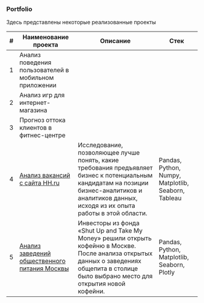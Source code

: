 ### Portfolio
Здесь представлены некоторые реализованные проекты

| #  | Наименование проекта       | Описание                             | Стек                        |
|----|----------------------------|--------------------------------------|-----------------------------|
| 1  |Анализ поведения пользователей в мобильном приложении|                                      |                             |
| 2  |Анализ игр для интернет-магазина|                                      |                             |
| 3  |Прогноз оттока клиентов в фитнес-центре|                                      |                             |
| 4  |[Анализ вакансий c сайта HH.ru](https://github.com/rusetska/Portfolio/tree/e9ceef6f6e3d6f846af5d484ab07337fc6e0b333/jobs_analysis)|Исследование, позволяющее лучше понять, какие требования предъявляет бизнес к потенциальным кандидатам на позиции бизнес-аналитиков и аналитиков данных, исходя из их опыта работы в этой области.|Pandas, Python, Numpy, Matplotlib, Seaborn, Tableau|
| 5  |[Анализ заведений общественного питания Москвы](https://github.com/rusetska/Portfolio/tree/e9ceef6f6e3d6f846af5d484ab07337fc6e0b333/catering_in_moscow)|Инвесторы из фонда «Shut Up and Take My Money» решили открыть кофейню в Москве. После анализа открытых данных о заведениях общепита в столице было выбрано место для открытия новой кофейни.|Pandas, Python, Matplotlib, Seaborn, Plotly|
